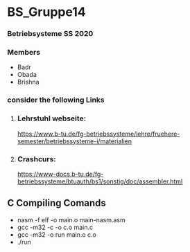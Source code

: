 # BS_Gruppe14
### Betriebsysteme SS 2020 

### Members 
* Badr
* Obada 
* Brishna 


### consider the following Links 

1. ### Lehrstuhl webseite: 
   https://www.b-tu.de/fg-betriebssysteme/lehre/fruehere-semester/betriebssysteme-i/materialien
   
2. ### Crashcurs: 
   https://www-docs.b-tu.de/fg-betriebssysteme/btuauth/bs1/sonstig/doc/assembler.html


C Compiling Comands 
---
* nasm -f elf -o main.o main-nasm.asm 
* gcc -m32 -c -o c.o main.c
* gcc -m32 -o run main.o c.o
* ./run
